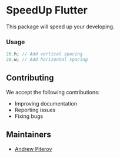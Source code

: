 # SpeedUp Flutter

This package will speed up your developing.

### Usage

```dart
20.h; // Add vertical spacing
20.w; // Add horizontal spacing
```

## Contributing

We accept the following contributions:

* Improving documentation
* Reporting issues
* Fixing bugs

## Maintainers

* [Andrew Piterov](mailto:piterov1990@gmail.com?subject=[GitHub]%20Source%20Dart%20fluent_result)
